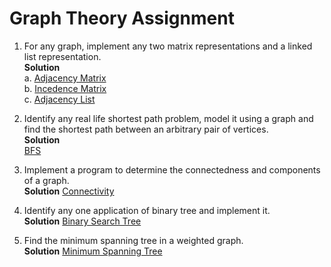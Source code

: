 # Graph Theory Assignment

1. For any graph, implement any two matrix representations and a linked list representation. <br/>
**Solution** <br/>
 a. [Adjacency Matrix](https://github.com/aanto07/graphTheoryAssignment/blob/master/graphasMatrix2.cpp) <br/>
 b. [Incedence Matrix](https://github.com/aanto07/graphTheoryAssignment/blob/master/incedenceMatrix.cpp) <br/>
 c. [Adjacency List](https://github.com/aanto07/graphTheoryAssignment/blob/master/Linkedlist.cpp) <br/>
 
2. Identify any real life shortest path problem, model it using a graph and find the shortest path between an arbitrary pair of vertices. <br/>
**Solution** <br/>
 [BFS](https://github.com/aanto07/graphTheoryAssignment/blob/master/shortestPath.cpp) <br/>
 
3. Implement a program to determine the connectedness and components of a graph. <br/>
**Solution** 
[Connectivity](https://github.com/aanto07/graphTheoryAssignment/blob/master/connectivityDFS.cpp)<br/>

4. Identify any one application of binary tree and implement it. <br/>
**Solution**
[Binary Search Tree](https://github.com/aanto07/graphTheoryAssignment/blob/master/bstMap.c) <br/>

5. Find the minimum spanning tree in a weighted graph. <br/>
**Solution**
[Minimum Spanning Tree](https://github.com/aanto07/graphTheoryAssignment/blob/master/minSpanTree.cpp)

